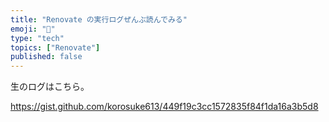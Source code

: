 ```yaml
---
title: "Renovate の実行ログぜんぶ読んでみる"
emoji: "🤯"
type: "tech"
topics: ["Renovate"]
published: false
---
```



生のログはこちら。

https://gist.github.com/korosuke613/449f19c3cc1572835f84f1da16a3b5d8
